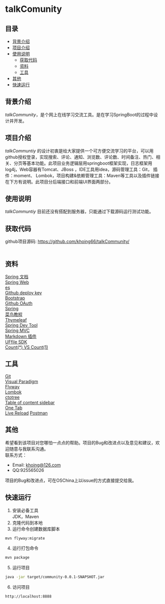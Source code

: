 # talkComunity 
  
## 目录  
* [背景介绍](#背景介绍)  
* [项目介绍](#项目介绍)  
* [使用说明](#使用说明)  
  * [获取代码](#获取代码)  
  * [资料](#资料)  
  * [工具](#开发工具)  
* [其他](#其他) 
* [快速运行](#快速运行)  
  
<a name="背景介绍"></a>  
## 背景介绍  
   
*talkCommunity*，是个网上在线学习交流工具。是在学习SpringBoot的过程中设计并开发。  
  
<a name="项目介绍"></a>  
## 项目介绍  
  
*talkCommuntiy* 的设计初衷是给大家提供一个可方便交流学习的平台，可以用github授权登录，实现搜索、评论、通知、浏览数、评论数、时间备注、热门、相关、分页等基本功能。此项目业务逻辑层用springboot框架实现，日志框架用log4j，Web容器有Tomcat、JBoss ，IDE工具用idea，源码管理工具：Git， 插件：moment、 Lombok，项目构建&依赖管理工具：Maven等工具以及插件链接在下方有说明。此项目分后端接口和前端UI界面两部分。<br>   
  
<a name="使用说明"></a>  
## 使用说明  
  *talkCommuntiy* 目前还没有搭配到服务器，只能通过下载源码运行测试功能。
<a name="获取代码"></a>  
## 获取代码  
github项目源码: <https://github.com/khoing66/talkCommunity/><br>  
<a name="资料"></a>  
  ## 资料
  [Spring 文档](https://spring.io/guides)    
  [Spring Web](https://spring.io/guides/gs/serving-web-content/)   
  [es](https://elasticsearch.cn/explore)    
  [Github deploy key](https://developer.github.com/v3/guides/managing-deploy-keys/#deploy-keys)    
  [Bootstrap](https://v3.bootcss.com/getting-started/)    
  [Github OAuth](https://developer.github.com/apps/building-oauth-apps/creating-an-oauth-app/)    
  [Spring](https://docs.spring.io/spring-boot/docs/2.0.0.RC1/reference/htmlsingle/#boot-features-embedded-database-support)    
  [菜鸟教程](https://www.runoob.com/mysql/mysql-insert-query.html)    
  [Thymeleaf](https://www.thymeleaf.org/doc/tutorials/3.0/usingthymeleaf.html#setting-attribute-values)    
  [Spring Dev Tool](https://docs.spring.io/spring-boot/docs/2.0.0.RC1/reference/htmlsingle/#using-boot-devtools)  
  [Spring MVC](https://docs.spring.io/spring/docs/5.0.3.RELEASE/spring-framework-reference/web.html#mvc-handlermapping-interceptor)  
  [Markdown 插件](http://editor.md.ipandao.com/)   
  [UFfile SDK](https://github.com/ucloud/ufile-sdk-java)  
  [Count(*) VS Count(1)](https://mp.weixin.qq.com/s/Rwpke4BHu7Fz7KOpE2d3Lw)  
<a name="开发工具"></a> 
## 工具
[Git](https://git-scm.com/download)   
[Visual Paradigm](https://www.visual-paradigm.com)    
[Flyway](https://flywaydb.org/getstarted/firststeps/maven)  
[Lombok](https://www.projectlombok.org)    
[ctotree](https://www.octotree.io/)   
[Table of content sidebar](https://chrome.google.com/webstore/detail/table-of-contents-sidebar/ohohkfheangmbedkgechjkmbepeikkej)    
[One Tab](https://chrome.google.com/webstore/detail/chphlpgkkbolifaimnlloiipkdnihall)    
[Live Reload](https://chrome.google.com/webstore/detail/livereload/jnihajbhpnppcggbcgedagnkig)
[Postman](https://chrome.google.com/webstore/detail/coohjcphdfgbiolnekdpbcijmhambjff)
<a name="其他"></a>  
## 其他  
  希望看到该项目对您哪怕一点点的帮助。项目的Bug和改进点以及意见和建议，欢迎随意与我联系沟通。<br>
  联系方式：  
* Email: <khoing@126.com>  
* QQ:925565026  
  
项目的Bug和改进点，可在OSChina上以issue的方式直接提交给我。 


## 快速运行
1. 安装必备工具  
JDK，Maven
2. 克隆代码到本地  
3. 运行命令创建数据库脚本
```sh
mvn flyway:migrate
```
4. 运行打包命令
```sh
mvn package
```
5. 运行项目  
```sh
java -jar target/community-0.0.1-SNAPSHOT.jar
```
6. 访问项目
```
http://localhost:8888
```



